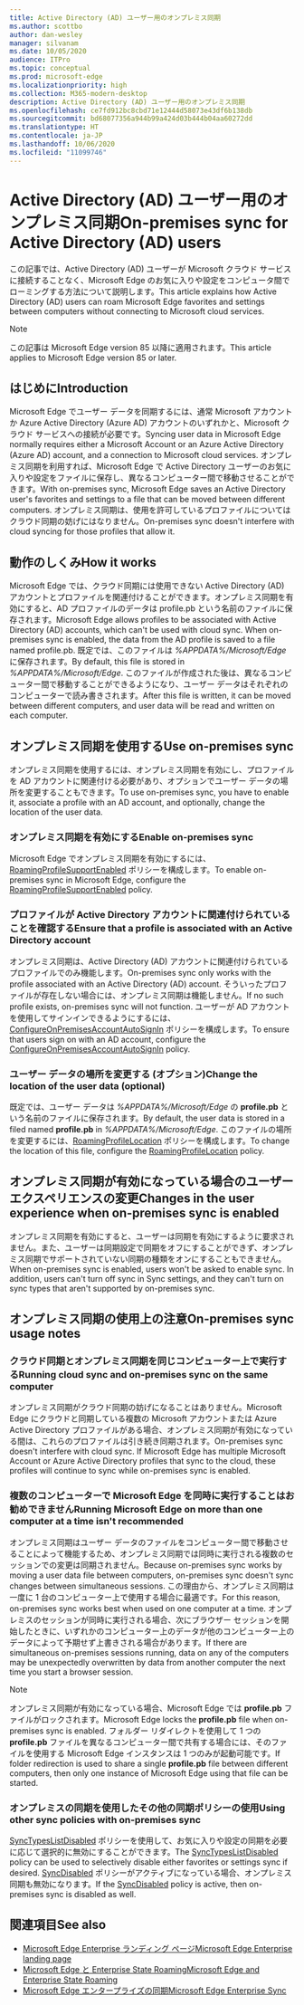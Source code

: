 ```yaml
---
title: Active Directory (AD) ユーザー用のオンプレミス同期
ms.author: scottbo
author: dan-wesley
manager: silvanam
ms.date: 10/05/2020
audience: ITPro
ms.topic: conceptual
ms.prod: microsoft-edge
ms.localizationpriority: high
ms.collection: M365-modern-desktop
description: Active Directory (AD) ユーザー用のオンプレミス同期
ms.openlocfilehash: ce7fd912bc8cbd71e12444d58073e43df6b138db
ms.sourcegitcommit: bd68077356a944b99a424d03b444b04aa60272dd
ms.translationtype: HT
ms.contentlocale: ja-JP
ms.lasthandoff: 10/06/2020
ms.locfileid: "11099746"
---
```

# <span data-ttu-id="4a47b-103">Active Directory (AD) ユーザー用のオンプレミス同期</span><span class="sxs-lookup"><span data-stu-id="4a47b-103">On-premises sync for Active Directory (AD) users</span></span>

<span data-ttu-id="4a47b-104">この記事では、Active Directory (AD) ユーザーが Microsoft クラウド サービスに接続することなく、Microsoft Edge のお気に入りや設定をコンピュータ間でローミングする方法について説明します。</span><span class="sxs-lookup"><span data-stu-id="4a47b-104">This article explains how Active Directory (AD) users can roam Microsoft Edge favorites and settings between computers without connecting to Microsoft cloud services.</span></span>

> [!NOTE]
> <span data-ttu-id="4a47b-105">この記事は Microsoft Edge version 85 以降に適用されます。</span><span class="sxs-lookup"><span data-stu-id="4a47b-105">This article applies to Microsoft Edge version 85 or later.</span></span>

## <span data-ttu-id="4a47b-106">はじめに</span><span class="sxs-lookup"><span data-stu-id="4a47b-106">Introduction</span></span>

<span data-ttu-id="4a47b-107">Microsoft Edge でユーザー データを同期するには、通常 Microsoft アカウントか Azure Active Directory (Azure AD) アカウントのいずれかと、Microsoft クラウド サービスへの接続が必要です。</span><span class="sxs-lookup"><span data-stu-id="4a47b-107">Syncing user data in Microsoft Edge normally requires either a Microsoft Account or an Azure Active Directory (Azure AD) account, and a connection to Microsoft cloud services.</span></span> <span data-ttu-id="4a47b-108">オンプレミス同期を利用すれば、Microsoft Edge で Active Directory ユーザーのお気に入りや設定をファイルに保存し、異なるコンピューター間で移動させることができます。</span><span class="sxs-lookup"><span data-stu-id="4a47b-108">With on-premises sync, Microsoft Edge saves an Active Directory user's favorites and settings to a file that can be moved between different computers.</span></span> <span data-ttu-id="4a47b-109">オンプレミス同期は、使用を許可しているプロファイルについてはクラウド同期の妨げにはなりません。</span><span class="sxs-lookup"><span data-stu-id="4a47b-109">On-premises sync doesn't interfere with cloud syncing for those profiles that allow it.</span></span>

## <span data-ttu-id="4a47b-110">動作のしくみ</span><span class="sxs-lookup"><span data-stu-id="4a47b-110">How it works</span></span>

<span data-ttu-id="4a47b-111">Microsoft Edge では、クラウド同期には使用できない Active Directory (AD) アカウントとプロファイルを関連付けることができます。オンプレミス同期を有効にすると、AD プロファイルのデータは profile.pb という名前のファイルに保存されます。</span><span class="sxs-lookup"><span data-stu-id="4a47b-111">Microsoft Edge allows profiles to be associated with Active Directory (AD) accounts, which can't be used with cloud sync. When on-premises sync is enabled, the data from the AD profile is saved to a file named profile.pb.</span></span> <span data-ttu-id="4a47b-112">既定では、このファイルは *%APPDATA%/Microsoft/Edge* に保存されます。</span><span class="sxs-lookup"><span data-stu-id="4a47b-112">By default, this file is stored in *%APPDATA%/Microsoft/Edge*.</span></span> <span data-ttu-id="4a47b-113">このファイルが作成された後は、異なるコンピューター間で移動することができるようになり、ユーザー データはそれぞれのコンピューターで読み書きされます。</span><span class="sxs-lookup"><span data-stu-id="4a47b-113">After this file is written, it can be moved between different computers, and user data will be read and written on each computer.</span></span>

## <span data-ttu-id="4a47b-114">オンプレミス同期を使用する</span><span class="sxs-lookup"><span data-stu-id="4a47b-114">Use on-premises sync</span></span>

<span data-ttu-id="4a47b-115">オンプレミス同期を使用するには、オンプレミス同期を有効にし、プロファイルを AD アカウントに関連付ける必要があり、オプションでユーザー データの場所を変更することもできます。</span><span class="sxs-lookup"><span data-stu-id="4a47b-115">To use on-premises sync, you have to enable it, associate a profile with an AD account, and optionally, change the location of the user data.</span></span>

### <span data-ttu-id="4a47b-116">オンプレミス同期を有効にする</span><span class="sxs-lookup"><span data-stu-id="4a47b-116">Enable on-premises sync</span></span>

<span data-ttu-id="4a47b-117">Microsoft Edge でオンプレミス同期を有効にするには、[RoamingProfileSupportEnabled](https://docs.microsoft.com/DeployEdge/microsoft-edge-policies#roamingprofilesupportenabled) ポリシーを構成します。</span><span class="sxs-lookup"><span data-stu-id="4a47b-117">To enable on-premises sync in Microsoft Edge, configure the [RoamingProfileSupportEnabled](https://docs.microsoft.com/DeployEdge/microsoft-edge-policies#roamingprofilesupportenabled) policy.</span></span>

### <span data-ttu-id="4a47b-118">プロファイルが Active Directory アカウントに関連付けられていることを確認する</span><span class="sxs-lookup"><span data-stu-id="4a47b-118">Ensure that a profile is associated with an Active Directory account</span></span>

<span data-ttu-id="4a47b-119">オンプレミス同期は、Active Directory (AD) アカウントに関連付けられているプロファイルでのみ機能します。</span><span class="sxs-lookup"><span data-stu-id="4a47b-119">On-premises sync only works with the profile associated with an Active Directory (AD) account.</span></span> <span data-ttu-id="4a47b-120">そういったプロファイルが存在しない場合には、オンプレミス同期は機能しません。</span><span class="sxs-lookup"><span data-stu-id="4a47b-120">If no such profile exists, on-premises sync will not function.</span></span> <span data-ttu-id="4a47b-121">ユーザーが AD アカウントを使用してサインインできるようにするには、[ConfigureOnPremisesAccountAutoSignIn](https://docs.microsoft.com/DeployEdge/microsoft-edge-policies#configureonpremisesaccountautosignin) ポリシーを構成します。</span><span class="sxs-lookup"><span data-stu-id="4a47b-121">To ensure that users sign on with an AD account, configure the [ConfigureOnPremisesAccountAutoSignIn](https://docs.microsoft.com/DeployEdge/microsoft-edge-policies#configureonpremisesaccountautosignin) policy.</span></span>

### <span data-ttu-id="4a47b-122">ユーザー データの場所を変更する (オプション)</span><span class="sxs-lookup"><span data-stu-id="4a47b-122">Change the location of the user data (optional)</span></span>

<span data-ttu-id="4a47b-123">既定では、ユーザー データは *%APPDATA%/Microsoft/Edge* の **profile.pb** という名前のファイルに保存されます。</span><span class="sxs-lookup"><span data-stu-id="4a47b-123">By default, the user data is stored in a filed named **profile.pb** in *%APPDATA%/Microsoft/Edge*.</span></span> <span data-ttu-id="4a47b-124">このファイルの場所を変更するには、[RoamingProfileLocation](https://docs.microsoft.com/DeployEdge/microsoft-edge-policies#roamingprofilelocation) ポリシーを構成します。</span><span class="sxs-lookup"><span data-stu-id="4a47b-124">To change the location of this file, configure the [RoamingProfileLocation](https://docs.microsoft.com/DeployEdge/microsoft-edge-policies#roamingprofilelocation) policy.</span></span>

## <span data-ttu-id="4a47b-125">オンプレミス同期が有効になっている場合のユーザー エクスペリエンスの変更</span><span class="sxs-lookup"><span data-stu-id="4a47b-125">Changes in the user experience when on-premises sync is enabled</span></span>

<span data-ttu-id="4a47b-126">オンプレミス同期を有効にすると、ユーザーは同期を有効にするように要求されません。また、ユーザーは同期設定で同期をオフにすることができず、オンプレミス同期でサポートされていない同期の種類をオンにすることもできません。</span><span class="sxs-lookup"><span data-stu-id="4a47b-126">When on-premises sync is enabled, users won't be asked to enable sync. In addition, users can't turn off sync in Sync settings, and they can't turn on sync types that aren't supported by on-premises sync.</span></span>

## <span data-ttu-id="4a47b-127">オンプレミス同期の使用上の注意</span><span class="sxs-lookup"><span data-stu-id="4a47b-127">On-premises sync usage notes</span></span>

### <span data-ttu-id="4a47b-128">クラウド同期とオンプレミス同期を同じコンピューター上で実行する</span><span class="sxs-lookup"><span data-stu-id="4a47b-128">Running cloud sync and on-premises sync on the same computer</span></span>

<span data-ttu-id="4a47b-129">オンプレミス同期がクラウド同期の妨げになることはありません。Microsoft Edge にクラウドと同期している複数の Microsoft アカウントまたは Azure Active Directory プロファイルがある場合、オンプレミス同期が有効になっている間は、これらのプロファイルは引き続き同期されます。</span><span class="sxs-lookup"><span data-stu-id="4a47b-129">On-premises sync doesn't interfere with cloud sync. If Microsoft Edge has multiple Microsoft Account or Azure Active Directory profiles that sync to the cloud, these profiles will continue to sync while on-premises sync is enabled.</span></span>

### <span data-ttu-id="4a47b-130">複数のコンピューターで Microsoft Edge を同時に実行することはお勧めできません</span><span class="sxs-lookup"><span data-stu-id="4a47b-130">Running Microsoft Edge on more than one computer at a time isn't recommended</span></span>

<span data-ttu-id="4a47b-131">オンプレミス同期はユーザー データのファイルをコンピューター間で移動させることによって機能するため、オンプレミス同期では同時に実行される複数のセッションでの変更は同期されません。</span><span class="sxs-lookup"><span data-stu-id="4a47b-131">Because on-premises sync works by moving a user data file between computers, on-premises sync doesn't sync changes between simultaneous sessions.</span></span> <span data-ttu-id="4a47b-132">この理由から、オンプレミス同期は一度に 1 台のコンピューター上で使用する場合に最適です。</span><span class="sxs-lookup"><span data-stu-id="4a47b-132">For this reason, on-premises sync works best when used on one computer at a time.</span></span> <span data-ttu-id="4a47b-133">オンプレミスのセッションが同時に実行される場合、次にブラウザー セッションを開始したときに、いずれかのコンピューター上のデータが他のコンピューター上のデータによって予期せず上書きされる場合があります。</span><span class="sxs-lookup"><span data-stu-id="4a47b-133">If there are simultaneous on-premises sessions running, data on any of the computers may be unexpectedly overwritten by data from another computer the next time you start a browser session.</span></span>

> [!NOTE]
> <span data-ttu-id="4a47b-134">オンプレミス同期が有効になっている場合、Microsoft Edge では **profile.pb** ファイルがロックされます。</span><span class="sxs-lookup"><span data-stu-id="4a47b-134">Microsoft Edge locks the **profile.pb** file when on-premises sync is enabled.</span></span> <span data-ttu-id="4a47b-135">フォルダー リダイレクトを使用して 1 つの **profile.pb** ファイルを異なるコンピューター間で共有する場合には、そのファイルを使用する Microsoft Edge インスタンスは 1 つのみが起動可能です。</span><span class="sxs-lookup"><span data-stu-id="4a47b-135">If folder redirection is used to share a single **profile.pb** file between different computers, then only one instance of Microsoft Edge using that file can be started.</span></span>

### <span data-ttu-id="4a47b-136">オンプレミスの同期を使用したその他の同期ポリシーの使用</span><span class="sxs-lookup"><span data-stu-id="4a47b-136">Using other sync policies with on-premises sync</span></span>

<span data-ttu-id="4a47b-137">[SyncTypesListDisabled](https://docs.microsoft.com/DeployEdge/microsoft-edge-policies#synctypeslistdisabled) ポリシーを使用して、お気に入りや設定の同期を必要に応じて選択的に無効にすることができます。</span><span class="sxs-lookup"><span data-stu-id="4a47b-137">The [SyncTypesListDisabled](https://docs.microsoft.com/DeployEdge/microsoft-edge-policies#synctypeslistdisabled) policy can be used to selectively disable either favorites or settings sync if desired.</span></span> <span data-ttu-id="4a47b-138">[SyncDisabled](https://docs.microsoft.com/DeployEdge/microsoft-edge-policies#syncdisabled) ポリシーがアクティブになっている場合、オンプレミス同期も無効になります。</span><span class="sxs-lookup"><span data-stu-id="4a47b-138">If the [SyncDisabled](https://docs.microsoft.com/DeployEdge/microsoft-edge-policies#syncdisabled) policy is active, then on-premises sync is disabled as well.</span></span>  

## <span data-ttu-id="4a47b-139">関連項目</span><span class="sxs-lookup"><span data-stu-id="4a47b-139">See also</span></span>

- [<span data-ttu-id="4a47b-140">Microsoft Edge Enterprise ランディング ページ</span><span class="sxs-lookup"><span data-stu-id="4a47b-140">Microsoft Edge Enterprise landing page</span></span>](https://aka.ms/EdgeEnterprise)
- [<span data-ttu-id="4a47b-141">Microsoft Edge と Enterprise State Roaming</span><span class="sxs-lookup"><span data-stu-id="4a47b-141">Microsoft Edge and Enterprise State Roaming</span></span>](microsoft-edge-enterprise-state-roaming.md)
- [<span data-ttu-id="4a47b-142">Microsoft Edge エンタープライズの同期</span><span class="sxs-lookup"><span data-stu-id="4a47b-142">Microsoft Edge Enterprise Sync</span></span>](microsoft-edge-enterprise-sync.md)

